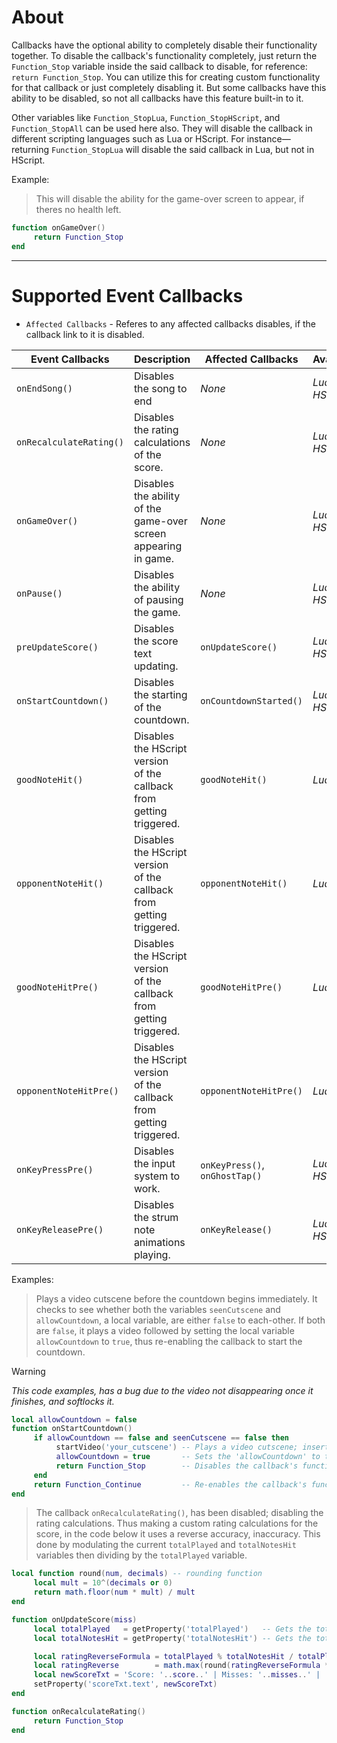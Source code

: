 # About
Callbacks have the optional ability to completely disable their functionality together. To disable the callback's functionality completely, just return the `Function_Stop` variable inside the said callback to disable, for reference: `return Function_Stop`. You can utilize this for creating custom functionality for that callback or just completely disabling it. But some callbacks have this ability to be disabled, so not all callbacks have this feature built-in to it.

Other variables like `Function_StopLua`, `Function_StopHScript`, and `Function_StopAll` can be used here also. They will disable the callback in different scripting languages such as Lua or HScript. For instance—returning `Function_StopLua` will disable the said callback in Lua, but not in HScript.

Example:
> This will disable the ability for the game-over screen to appear, if theres no health left.
```lua
function onGameOver()
     return Function_Stop
end
```

***

# Supported Event Callbacks
- `Affected Callbacks` - Referes to any affected callbacks disables, if the callback link to it is disabled.

| Event Callbacks 	| Description 	| Affected Callbacks 	| Availability 	|
|---	|---	|---	|---	|
| `onEndSong()` 	| Disables the song to end 	| *None* 	| *Lua*, *HScript* 	|
| `onRecalculateRating()` 	| Disables the rating calculations of the score. 	| *None* 	| *Lua*, *HScript* 	|
| `onGameOver()` 	| Disables the ability of the game-over screen <br>appearing in game. 	| *None* 	| *Lua*, *HScript* 	|
| `onPause()` 	| Disables the ability of pausing the game. 	| *None* 	| *Lua*, *HScript* 	|
| `preUpdateScore()` 	| Disables the score text updating. 	| `onUpdateScore()` 	| *Lua*, *HScript* 	|
| `onStartCountdown()` 	| Disables the starting of the countdown. 	| `onCountdownStarted()` 	| *Lua*, *HScript* 	|
| `goodNoteHit()` 	| Disables the HScript version <br>of the callback from getting triggered. 	| `goodNoteHit()` 	| *Lua* 	|
| `opponentNoteHit()` 	| Disables the HScript version <br>of the callback from getting triggered. 	| `opponentNoteHit()` 	| *Lua* 	|
| `goodNoteHitPre()` 	| Disables the HScript version <br>of the callback from getting triggered. 	| `goodNoteHitPre()` 	| *Lua* 	|
| `opponentNoteHitPre()` 	| Disables the HScript version <br>of the callback from getting triggered. 	| `opponentNoteHitPre()` 	| *Lua* 	|
| `onKeyPressPre()` 	| Disables the input system to work. 	| `onKeyPress()`, `onGhostTap()` 	| *Lua*, *HScript* 	|
| `onKeyReleasePre()` 	| Disables the strum note animations playing. 	| `onKeyRelease()` 	| *Lua*, *HScript* 	|

Examples:
> Plays a video cutscene before the countdown begins immediately. It checks to see whether both the variables `seenCutscene` and `allowCountdown`, a local variable, are either `false` to each-other. If both are `false`, it plays a video followed by setting the local variable `allowCountdown` to `true`, thus re-enabling the callback to start the countdown.

> [!WARNING]
> _This code examples, has a bug due to the video not disappearing once it finishes, and softlocks it._

```lua
local allowCountdown = false
function onStartCountdown()
     if allowCountdown == false and seenCutscene == false then
          startVideo('your_cutscene') -- Plays a video cutscene; insert your video file from "videos/name.mp4"
          allowCountdown = true       -- Sets the 'allowCountdown' to true to re-enable the callback
          return Function_Stop        -- Disables the callback's functionality
     end
     return Function_Continue         -- Re-enables the callback's functionality, after playing the video
end
```

> The callback `onRecalculateRating()`, has been disabled; disabling the rating calculations. Thus making a custom rating calculations for the score, in the code below it uses a reverse accuracy, inaccuracy. This done by modulating the current `totalPlayed` and `totalNotesHit` variables then dividing by the `totalPlayed` variable.
```lua
local function round(num, decimals) -- rounding function
     local mult = 10^(decimals or 0)
     return math.floor(num * mult) / mult
end

function onUpdateScore(miss)
     local totalPlayed   = getProperty('totalPlayed')   -- Gets the total note hits and misses
     local totalNotesHit = getProperty('totalNotesHit') -- Gets the total note hits

     local ratingReverseFormula = totalPlayed % totalNotesHit / totalPlayed         -- reverse accuracy
     local ratingReverse        = math.max(round(ratingReverseFormula * 100, 2), 0) -- rounding and filtering shit
     local newScoreTxt = 'Score: '..score..' | Misses: '..misses..' | '..'Inaccuracy: '..ratingReverse ..'%'
     setProperty('scoreTxt.text', newScoreTxt)
end

function onRecalculateRating()
     return Function_Stop
end
```